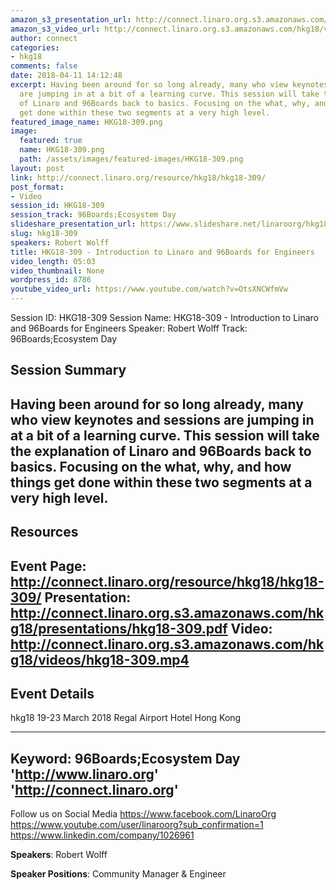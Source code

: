 ```yaml
---
amazon_s3_presentation_url: http://connect.linaro.org.s3.amazonaws.com/hkg18/presentations/hkg18-309.pdf
amazon_s3_video_url: http://connect.linaro.org.s3.amazonaws.com/hkg18/videos/hkg18-309.mp4
author: connect
categories:
- hkg18
comments: false
date: 2018-04-11 14:12:48
excerpt: Having been around for so long already, many who view keynotes and sessions
  are jumping in at a bit of a learning curve. This session will take the explanation
  of Linaro and 96Boards back to basics. Focusing on the what, why, and how things
  get done within these two segments at a very high level.
featured_image_name: HKG18-309.png
image:
  featured: true
  name: HKG18-309.png
  path: /assets/images/featured-images/HKG18-309.png
layout: post
link: http://connect.linaro.org/resource/hkg18/hkg18-309/
post_format:
- Video
session_id: HKG18-309
session_track: 96Boards;Ecosystem Day
slideshare_presentation_url: https://www.slideshare.net/linaroorg/hkg18309-introduction-to-linaro-and-96boards-for-engineers
slug: hkg18-309
speakers: Robert Wolff
title: HKG18-309 - Introduction to Linaro and 96Boards for Engineers
video_length: 05:03
video_thumbnail: None
wordpress_id: 8786
youtube_video_url: https://www.youtube.com/watch?v=OtsXNCWfmVw
---
```


Session ID: HKG18-309
Session Name: HKG18-309 - Introduction to Linaro and 96Boards for Engineers
Speaker: Robert Wolff
Track: 96Boards;Ecosystem Day


## Session Summary
Having been around for so long already, many who view keynotes and sessions are jumping in at a bit of a learning curve. This session will take the explanation of Linaro and 96Boards back to basics. Focusing on the what, why, and how things get done within these two segments at a very high level.
---------------------------------------------------
## Resources
Event Page: http://connect.linaro.org/resource/hkg18/hkg18-309/
Presentation: http://connect.linaro.org.s3.amazonaws.com/hkg18/presentations/hkg18-309.pdf
Video: http://connect.linaro.org.s3.amazonaws.com/hkg18/videos/hkg18-309.mp4
 ---------------------------------------------------
## Event Details
hkg18
19-23 March 2018 
Regal Airport Hotel Hong Kong

---------------------------------------------------
Keyword: 96Boards;Ecosystem Day
'http://www.linaro.org'
'http://connect.linaro.org'
---------------------------------------------------
Follow us on Social Media
https://www.facebook.com/LinaroOrg
https://www.youtube.com/user/linaroorg?sub_confirmation=1
https://www.linkedin.com/company/1026961

**Speakers**: Robert Wolff

**Speaker Positions**: Community Manager & Engineer